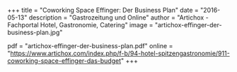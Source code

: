 +++
title = "Coworking Space Effinger: Der Business Plan"
date = "2016-05-13"
description = "Gastrozeitung und Online"
author = "Artichox - Fachportal Hotel, Gastronomie, Catering"
image = "artichox-effinger-der-business-plan.jpg"

pdf = "artichox-effinger-der-business-plan.pdf"
online = "https://www.artichox.com/index.php/f-b/94-hotel-spitzengastronomie/911-coworking-space-effinger-das-budget"
+++
